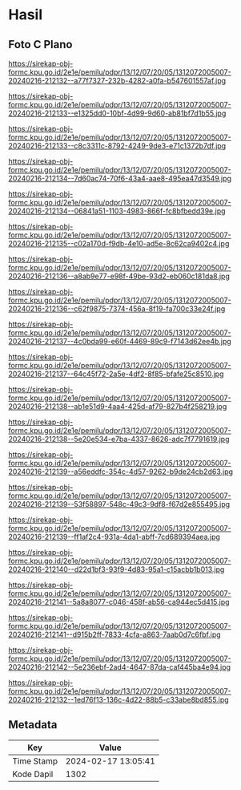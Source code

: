 # Hasil

## Foto C Plano

https://sirekap-obj-formc.kpu.go.id/2e1e/pemilu/pdpr/13/12/07/20/05/1312072005007-20240216-212132--a77f7327-232b-4282-a0fa-b547601557af.jpg

https://sirekap-obj-formc.kpu.go.id/2e1e/pemilu/pdpr/13/12/07/20/05/1312072005007-20240216-212133--e1325dd0-10bf-4d99-9d60-ab81bf7d1b55.jpg

https://sirekap-obj-formc.kpu.go.id/2e1e/pemilu/pdpr/13/12/07/20/05/1312072005007-20240216-212133--c8c3311c-8792-4249-9de3-e71c1372b7df.jpg

https://sirekap-obj-formc.kpu.go.id/2e1e/pemilu/pdpr/13/12/07/20/05/1312072005007-20240216-212134--7d60ac74-70f6-43a4-aae8-495ea47d3549.jpg

https://sirekap-obj-formc.kpu.go.id/2e1e/pemilu/pdpr/13/12/07/20/05/1312072005007-20240216-212134--06841a51-1103-4983-866f-fc8bfbedd39e.jpg

https://sirekap-obj-formc.kpu.go.id/2e1e/pemilu/pdpr/13/12/07/20/05/1312072005007-20240216-212135--c02a170d-f9db-4e10-ad5e-8c62ca9402c4.jpg

https://sirekap-obj-formc.kpu.go.id/2e1e/pemilu/pdpr/13/12/07/20/05/1312072005007-20240216-212136--a8ab9e77-e98f-49be-93d2-eb060c181da8.jpg

https://sirekap-obj-formc.kpu.go.id/2e1e/pemilu/pdpr/13/12/07/20/05/1312072005007-20240216-212136--c62f9875-7374-456a-8f19-fa700c33e24f.jpg

https://sirekap-obj-formc.kpu.go.id/2e1e/pemilu/pdpr/13/12/07/20/05/1312072005007-20240216-212137--4c0bda99-e60f-4469-89c9-f7143d62ee4b.jpg

https://sirekap-obj-formc.kpu.go.id/2e1e/pemilu/pdpr/13/12/07/20/05/1312072005007-20240216-212137--64c45f72-2a5e-4df2-8f85-bfafe25c8510.jpg

https://sirekap-obj-formc.kpu.go.id/2e1e/pemilu/pdpr/13/12/07/20/05/1312072005007-20240216-212138--ab1e51d9-4aa4-425d-af79-827b4f258219.jpg

https://sirekap-obj-formc.kpu.go.id/2e1e/pemilu/pdpr/13/12/07/20/05/1312072005007-20240216-212138--5e20e534-e7ba-4337-8626-adc7f7791619.jpg

https://sirekap-obj-formc.kpu.go.id/2e1e/pemilu/pdpr/13/12/07/20/05/1312072005007-20240216-212139--a56eddfc-354c-4d57-9262-b9de24cb2d63.jpg

https://sirekap-obj-formc.kpu.go.id/2e1e/pemilu/pdpr/13/12/07/20/05/1312072005007-20240216-212139--53f58897-548c-49c3-9df8-f67d2e855495.jpg

https://sirekap-obj-formc.kpu.go.id/2e1e/pemilu/pdpr/13/12/07/20/05/1312072005007-20240216-212139--ff1af2c4-931a-4da1-abff-7cd689394aea.jpg

https://sirekap-obj-formc.kpu.go.id/2e1e/pemilu/pdpr/13/12/07/20/05/1312072005007-20240216-212140--d22d1bf3-93f9-4d83-95a1-c15acbb1b013.jpg

https://sirekap-obj-formc.kpu.go.id/2e1e/pemilu/pdpr/13/12/07/20/05/1312072005007-20240216-212141--5a8a8077-c046-458f-ab56-ca944ec5d415.jpg

https://sirekap-obj-formc.kpu.go.id/2e1e/pemilu/pdpr/13/12/07/20/05/1312072005007-20240216-212141--d915b2ff-7833-4cfa-a863-7aab0d7c6fbf.jpg

https://sirekap-obj-formc.kpu.go.id/2e1e/pemilu/pdpr/13/12/07/20/05/1312072005007-20240216-212142--5e236ebf-2ad4-4647-87da-caf445ba4e94.jpg

https://sirekap-obj-formc.kpu.go.id/2e1e/pemilu/pdpr/13/12/07/20/05/1312072005007-20240216-212132--1ed76f13-136c-4d22-88b5-c33abe8bd855.jpg


## Metadata

| Key        | Value               |
| ---------- | ------------------- |
| Time Stamp | 2024-02-17 13:05:41 |
| Kode Dapil | 1302                |



